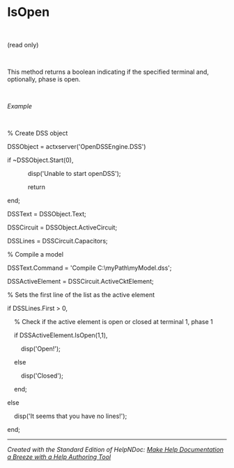 # IsOpen

&nbsp;

(read only)

&nbsp;

This method returns a boolean indicating if the specified terminal and, optionally, phase is open.

&nbsp;

*Example*

&nbsp;

% Create DSS object

DSSObject = actxserver('OpenDSSEngine.DSS')

if ~DSSObject.Start(0),

&nbsp; &nbsp; &nbsp; &nbsp; &nbsp; &nbsp; disp('Unable to start openDSS');

&nbsp; &nbsp; &nbsp; &nbsp; &nbsp; &nbsp; return

end;

DSSText = DSSObject.Text;

DSSCircuit = DSSObject.ActiveCircuit;

DSSLines = DSSCircuit.Capacitors;

% Compile a model &nbsp; &nbsp;

DSSText.Command = 'Compile C:\\myPath\\myModel.dss';

DSSActiveElement = DSSCircuit.ActiveCktElement;

% Sets the first line of the list as the active element

if DSSLines.First \> 0,

&nbsp; &nbsp; % Check if the active element is open or closed at terminal 1, phase 1

&nbsp; &nbsp; if DSSActiveElement.IsOpen(1,1),

&nbsp; &nbsp; &nbsp; &nbsp; disp('Open\!');

&nbsp; &nbsp; else

&nbsp; &nbsp; &nbsp; &nbsp; disp('Closed');

&nbsp; &nbsp; end;

else&nbsp;

&nbsp; &nbsp; disp('It seems that you have no lines\!');

end;

***
_Created with the Standard Edition of HelpNDoc: [Make Help Documentation a Breeze with a Help Authoring Tool](<https://www.helpauthoringsoftware.com/articles/what-is-a-help-authoring-tool/>)_
